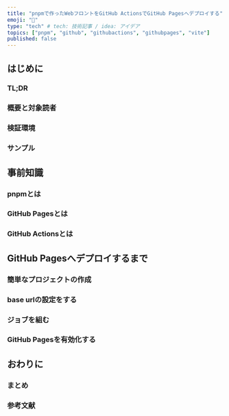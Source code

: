 ```yaml
---
title: "pnpmで作ったWebフロントをGitHub ActionsでGitHub Pagesへデプロイする"
emoji: "🚀"
type: "tech" # tech: 技術記事 / idea: アイデア
topics: ["pnpm", "github", "githubactions", "githubpages", "vite"]
published: false
---
```


## はじめに

### TL;DR

### 概要と対象読者

### 検証環境

### サンプル

## 事前知識

### pnpmとは

### GitHub Pagesとは

### GitHub Actionsとは

## GitHub Pagesへデプロイするまで

### 簡単なプロジェクトの作成

### base urlの設定をする

### ジョブを組む

### GitHub Pagesを有効化する

## おわりに

### まとめ

### 参考文献


